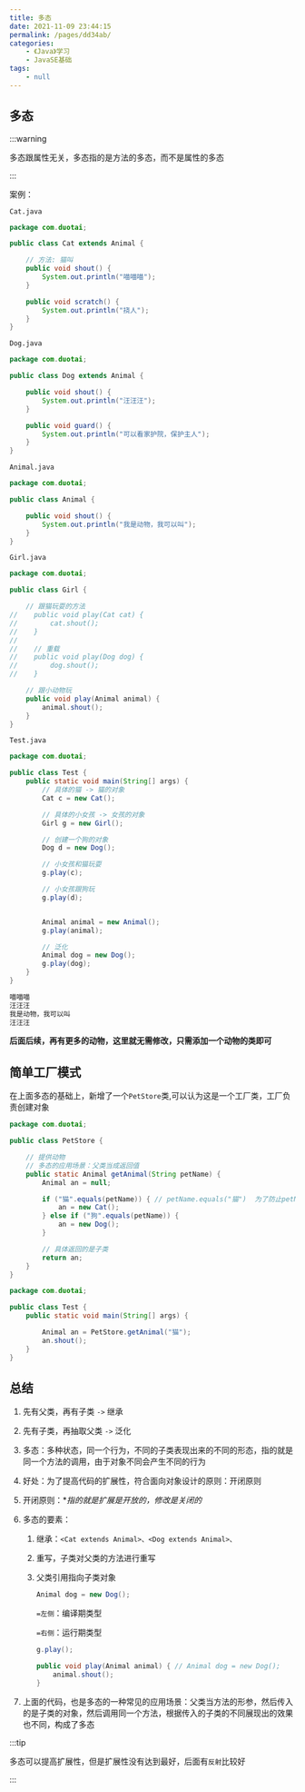 ```yaml
---
title: 多态
date: 2021-11-09 23:44:15
permalink: /pages/dd34ab/
categories:
    - 《Java》学习
    - JavaSE基础
tags:
    - null
---
```


## 多态

:::warning

多态跟属性无关，多态指的是方法的多态，而不是属性的多态

:::

案例：

`Cat.java`

```java
package com.duotai;

public class Cat extends Animal {

    // 方法: 猫叫
    public void shout() {
        System.out.println("喵喵喵");
    }

    public void scratch() {
        System.out.println("挠人");
    }
}

```

`Dog.java`

```java
package com.duotai;

public class Dog extends Animal {

    public void shout() {
        System.out.println("汪汪汪");
    }

    public void guard() {
        System.out.println("可以看家护院，保护主人");
    }
}

```

`Animal.java`

```java
package com.duotai;

public class Animal {

    public void shout() {
        System.out.println("我是动物，我可以叫");
    }
}

```

`Girl.java`

```java
package com.duotai;

public class Girl {

    // 跟猫玩耍的方法
//    public void play(Cat cat) {
//        cat.shout();
//    }
//
//    // 重载
//    public void play(Dog dog) {
//        dog.shout();
//    }

    // 跟小动物玩
    public void play(Animal animal) {
        animal.shout();
    }
}

```

`Test.java`

```java
package com.duotai;

public class Test {
    public static void main(String[] args) {
        // 具体的猫 -> 猫的对象
        Cat c = new Cat();

        // 具体的小女孩 -> 女孩的对象
        Girl g = new Girl();

        // 创建一个狗的对象
        Dog d = new Dog();

        // 小女孩和猫玩耍
        g.play(c);

        // 小女孩跟狗玩
        g.play(d);


        Animal animal = new Animal();
        g.play(animal);

        // 泛化
        Animal dog = new Dog();
        g.play(dog);
    }
}

```

```bash
喵喵喵
汪汪汪
我是动物，我可以叫
汪汪汪
```

**后面后续，再有更多的动物，这里就无需修改，只需添加一个动物的类即可**

## 简单工厂模式

在上面多态的基础上，新增了一个`PetStore`类,可以认为这是一个工厂类，工厂负责创建对象

```java
package com.duotai;

public class PetStore {

    // 提供动物
    // 多态的应用场景：父类当成返回值
    public static Animal getAnimal(String petName) {
        Animal an = null;

        if ("猫".equals(petName)) { // petName.equals("猫")  为了防止petName空指针异常
            an = new Cat();
        } else if ("狗".equals(petName)) {
            an = new Dog();
        }

        // 具体返回的是子类
        return an;
    }
}

```

```java
package com.duotai;

public class Test {
    public static void main(String[] args) {

        Animal an = PetStore.getAnimal("猫");
        an.shout();
    }
}

```

## 总结

1.  先有父类，再有子类 `->` 继承

2.  先有子类，再抽取父类 `->` 泛化

3.  多态：多种状态，同一个行为，不同的子类表现出来的不同的形态，指的就是同一个方法的调用，由于对象不同会产生不同的行为

4.  好处：为了提高代码的扩展性，符合面向对象设计的原则：开闭原则

5.  开闭原则：\*_指的就是扩展是开放的，修改是关闭的_

6.  多态的要素：

    1.  继承：`<Cat extends Animal>、<Dog extends Animal>、`

    2.  重写，子类对父类的方法进行重写

    3.  父类引用指向子类对象

        ```java
        Animal dog = new Dog();
        ```

        `=左侧`：编译期类型

        `=右侧`：运行期类型

        ```java
        g.play();
        ```

        ```java
        public void play(Animal animal) { // Animal dog = new Dog();
            animal.shout();
        }
        ```

7)  上面的代码，也是多态的一种常见的应用场景：父类当方法的形参，然后传入的是子类的对象，然后调用同一个方法，根据传入的子类的不同展现出的效果也不同，构成了多态

:::tip

多态可以提高扩展性，但是扩展性没有达到最好，后面有`反射`比较好

:::
